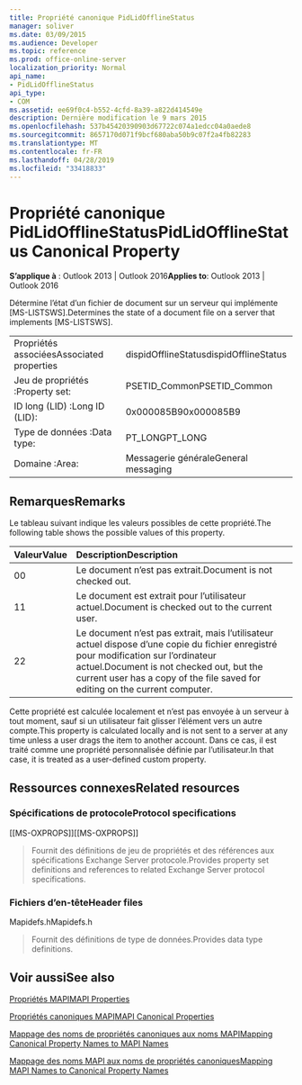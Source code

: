 ```yaml
---
title: Propriété canonique PidLidOfflineStatus
manager: soliver
ms.date: 03/09/2015
ms.audience: Developer
ms.topic: reference
ms.prod: office-online-server
localization_priority: Normal
api_name:
- PidLidOfflineStatus
api_type:
- COM
ms.assetid: ee69f0c4-b552-4cfd-8a39-a822d414549e
description: Dernière modification le 9 mars 2015
ms.openlocfilehash: 537b45420390903d67722c074a1edcc04a0aede8
ms.sourcegitcommit: 8657170d071f9bcf680aba50b9c07f2a4fb82283
ms.translationtype: MT
ms.contentlocale: fr-FR
ms.lasthandoff: 04/28/2019
ms.locfileid: "33418833"
---
```

# <a name="pidlidofflinestatus-canonical-property"></a><span data-ttu-id="afd35-103">Propriété canonique PidLidOfflineStatus</span><span class="sxs-lookup"><span data-stu-id="afd35-103">PidLidOfflineStatus Canonical Property</span></span>

  
  
<span data-ttu-id="afd35-104">**S’applique à** : Outlook 2013 | Outlook 2016</span><span class="sxs-lookup"><span data-stu-id="afd35-104">**Applies to**: Outlook 2013 | Outlook 2016</span></span> 
  
<span data-ttu-id="afd35-105">Détermine l’état d’un fichier de document sur un serveur qui implémente [MS-LISTSWS].</span><span class="sxs-lookup"><span data-stu-id="afd35-105">Determines the state of a document file on a server that implements [MS-LISTSWS].</span></span>
  
|||
|:-----|:-----|
|<span data-ttu-id="afd35-106">Propriétés associées</span><span class="sxs-lookup"><span data-stu-id="afd35-106">Associated properties</span></span>  <br/> |<span data-ttu-id="afd35-107">dispidOfflineStatus</span><span class="sxs-lookup"><span data-stu-id="afd35-107">dispidOfflineStatus</span></span>  <br/> |
|<span data-ttu-id="afd35-108">Jeu de propriétés :</span><span class="sxs-lookup"><span data-stu-id="afd35-108">Property set:</span></span>  <br/> |<span data-ttu-id="afd35-109">PSETID_Common</span><span class="sxs-lookup"><span data-stu-id="afd35-109">PSETID_Common</span></span>  <br/> |
|<span data-ttu-id="afd35-110">ID long (LID) :</span><span class="sxs-lookup"><span data-stu-id="afd35-110">Long ID (LID):</span></span>  <br/> |<span data-ttu-id="afd35-111">0x000085B9</span><span class="sxs-lookup"><span data-stu-id="afd35-111">0x000085B9</span></span>  <br/> |
|<span data-ttu-id="afd35-112">Type de données :</span><span class="sxs-lookup"><span data-stu-id="afd35-112">Data type:</span></span>  <br/> |<span data-ttu-id="afd35-113">PT_LONG</span><span class="sxs-lookup"><span data-stu-id="afd35-113">PT_LONG</span></span>  <br/> |
|<span data-ttu-id="afd35-114">Domaine :</span><span class="sxs-lookup"><span data-stu-id="afd35-114">Area:</span></span>  <br/> |<span data-ttu-id="afd35-115">Messagerie générale</span><span class="sxs-lookup"><span data-stu-id="afd35-115">General messaging</span></span>  <br/> |
   
## <a name="remarks"></a><span data-ttu-id="afd35-116">Remarques</span><span class="sxs-lookup"><span data-stu-id="afd35-116">Remarks</span></span>

<span data-ttu-id="afd35-117">Le tableau suivant indique les valeurs possibles de cette propriété.</span><span class="sxs-lookup"><span data-stu-id="afd35-117">The following table shows the possible values of this property.</span></span>
  
|<span data-ttu-id="afd35-118">**Valeur**</span><span class="sxs-lookup"><span data-stu-id="afd35-118">**Value**</span></span>|<span data-ttu-id="afd35-119">**Description**</span><span class="sxs-lookup"><span data-stu-id="afd35-119">**Description**</span></span>|
|:-----|:-----|
|<span data-ttu-id="afd35-120">0</span><span class="sxs-lookup"><span data-stu-id="afd35-120">0</span></span>  <br/> |<span data-ttu-id="afd35-121">Le document n’est pas extrait.</span><span class="sxs-lookup"><span data-stu-id="afd35-121">Document is not checked out.</span></span>  <br/> |
|<span data-ttu-id="afd35-122">1</span><span class="sxs-lookup"><span data-stu-id="afd35-122">1</span></span>  <br/> |<span data-ttu-id="afd35-123">Le document est extrait pour l’utilisateur actuel.</span><span class="sxs-lookup"><span data-stu-id="afd35-123">Document is checked out to the current user.</span></span>  <br/> |
|<span data-ttu-id="afd35-124">2</span><span class="sxs-lookup"><span data-stu-id="afd35-124">2</span></span>  <br/> |<span data-ttu-id="afd35-125">Le document n’est pas extrait, mais l’utilisateur actuel dispose d’une copie du fichier enregistré pour modification sur l’ordinateur actuel.</span><span class="sxs-lookup"><span data-stu-id="afd35-125">Document is not checked out, but the current user has a copy of the file saved for editing on the current computer.</span></span>  <br/> |
   
<span data-ttu-id="afd35-126">Cette propriété est calculée localement et n’est pas envoyée à un serveur à tout moment, sauf si un utilisateur fait glisser l’élément vers un autre compte.</span><span class="sxs-lookup"><span data-stu-id="afd35-126">This property is calculated locally and is not sent to a server at any time unless a user drags the item to another account.</span></span> <span data-ttu-id="afd35-127">Dans ce cas, il est traité comme une propriété personnalisée définie par l’utilisateur.</span><span class="sxs-lookup"><span data-stu-id="afd35-127">In that case, it is treated as a user-defined custom property.</span></span>
  
## <a name="related-resources"></a><span data-ttu-id="afd35-128">Ressources connexes</span><span class="sxs-lookup"><span data-stu-id="afd35-128">Related resources</span></span>

### <a name="protocol-specifications"></a><span data-ttu-id="afd35-129">Spécifications de protocole</span><span class="sxs-lookup"><span data-stu-id="afd35-129">Protocol specifications</span></span>

<span data-ttu-id="afd35-130">[[MS-OXPROPS]]</span><span class="sxs-lookup"><span data-stu-id="afd35-130">[[MS-OXPROPS]]</span></span> 
  
> <span data-ttu-id="afd35-131">Fournit des définitions de jeu de propriétés et des références aux spécifications Exchange Server protocole.</span><span class="sxs-lookup"><span data-stu-id="afd35-131">Provides property set definitions and references to related Exchange Server protocol specifications.</span></span>
    
### <a name="header-files"></a><span data-ttu-id="afd35-132">Fichiers d’en-tête</span><span class="sxs-lookup"><span data-stu-id="afd35-132">Header files</span></span>

<span data-ttu-id="afd35-133">Mapidefs.h</span><span class="sxs-lookup"><span data-stu-id="afd35-133">Mapidefs.h</span></span>
  
> <span data-ttu-id="afd35-134">Fournit des définitions de type de données.</span><span class="sxs-lookup"><span data-stu-id="afd35-134">Provides data type definitions.</span></span>
    
## <a name="see-also"></a><span data-ttu-id="afd35-135">Voir aussi</span><span class="sxs-lookup"><span data-stu-id="afd35-135">See also</span></span>



[<span data-ttu-id="afd35-136">Propriétés MAPI</span><span class="sxs-lookup"><span data-stu-id="afd35-136">MAPI Properties</span></span>](mapi-properties.md)
  
[<span data-ttu-id="afd35-137">Propriétés canoniques MAPI</span><span class="sxs-lookup"><span data-stu-id="afd35-137">MAPI Canonical Properties</span></span>](mapi-canonical-properties.md)
  
[<span data-ttu-id="afd35-138">Mappage des noms de propriétés canoniques aux noms MAPI</span><span class="sxs-lookup"><span data-stu-id="afd35-138">Mapping Canonical Property Names to MAPI Names</span></span>](mapping-canonical-property-names-to-mapi-names.md)
  
[<span data-ttu-id="afd35-139">Mappage des noms MAPI aux noms de propriétés canoniques</span><span class="sxs-lookup"><span data-stu-id="afd35-139">Mapping MAPI Names to Canonical Property Names</span></span>](mapping-mapi-names-to-canonical-property-names.md)

